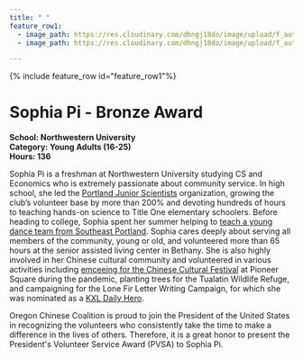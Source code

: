 ```yaml
---
title: " "
feature_row1:
  - image_path: https://res.cloudinary.com/dhngj18do/image/upload/f_auto,q_auto/v1/images/pvsa/2022_Sophia_Pi
  - image_path: https://res.cloudinary.com/dhngj18do/image/upload/f_auto,q_auto/v1/images/activities/year_2022

---
```


{% include feature_row id="feature_row1"%}

# Sophia Pi - Bronze Award

**School: Northwestern University**  
**Category: Young Adults (16-25)**  
**Hours: 136**  

Sophia Pi is a freshman at Northwestern University studying CS and Economics who is extremely passionate about community service. In high school, she led the [Portland Junior Scientists](https://sites.google.com/jesuitmail.org/jesuitclubs/clubs/portland-junior-scientist) organization, growing the club’s volunteer base by more than 200% and devoting hundreds of hours to teaching hands-on science to Title One elementary schoolers. Before heading to college, Sophia spent her summer helping to [teach a young dance team from Southeast Portland](https://pdxchinese.org/se_dance_class_07092022/). Sophia cares deeply about serving all members of the community, young or old, and volunteered more than 65 hours at the senior assisted living center in Bethany. She is also highly involved in her Chinese cultural community and volunteered in various activities including [emceeing for the Chinese Cultural Festival](https://pdxchinese.org/chinesefestival/chinesefestival_2021/) at Pioneer Square during the pandemic, planting trees for the Tualatin Wildlife Refuge, and campaigning for the Lone Fir Letter Writing Campaign, for which she was nominated as a [KXL Daily Hero](https://content.libsyn.com/p/1/1/7/117cfa32f1e40847/HERO_041421.mp3?c_id=100860863&cs_id=100860863&response-content-type=audio%2Fmpeg&Expires=1672374704&Signature=C8gG9KoMx~ivcTbXC4glW2rJySj52cy8Ogi0XilBa0nYYBg~W37ixOUhoLqeLY~dDdbxb4i1UlrWbFoEr~0dVqw~~tpRWQMdAi1XAtiBZZoMI6ywEp8lRMLcc7RQal5LRgUEr-z4zQS8XPXqyegZrX7riSpWmdDWosbQgKtH-3mCtsn1zOvSjQt8uCvUVXq27WVpNMBY-Kx7xc731nmqBZl7LANXJIDb0ee0gm8gMCE4Dq308PJhIiwSeXOVWgJXnzwZnlesbx3W0HrpPhqX8FUuYxrZDS672tMmV27Yrjv5R~DZBTTzUNtnXkX~8QyBkGLG2~3dqCYD7JbUQZIeSQ__&Key-Pair-Id=K1YS7LZGUP96OI).

Oregon Chinese Coalition is proud to join the President of the United States in recognizing the volunteers who consistently take the time to make a difference in the lives of others. Therefore, it is a great honor to present the President's Volunteer Service Award (PVSA) to Sophia Pi.
